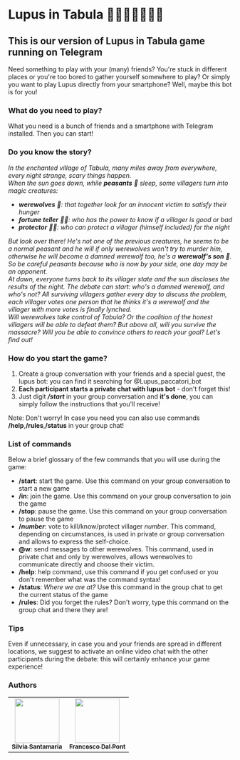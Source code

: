 # Lupus in Tabula 🐺🐾🧙‍♀️👮‍♂️🚜

## This is our version of Lupus in Tabula game running on Telegram

Need something to play with your (many) friends? You're stuck in different places or you're too bored to gather yourself somewhere to play? Or simply you want to play Lupus directly from your smartphone? Well, maybe this bot is for you!

### What do you need to play?

What you need is a bunch of friends and a smartphone with Telegram installed. Then you can start!

### Do you know the story?

_In the enchanted village of Tabula, many miles away from everywhere, every night strange, scary things happen.  
When the sun goes down, while **peasants** 🚜 sleep, some villagers turn into magic creatures:_
- ***werewolves** 🐺: that together look for an innocent victim to satisfy their hunger*
- ***fortune teller** 🧙‍♀️: who has the power to know if a villager is good or bad*
- ***protector** 👮‍♂️: who can protect a villager (himself included) for the night*

_But look over there! He's not one of the previous creatures, he seems to be a normal peasant and he will if only werewolves won't try to murder him, otherwise he will become a damned werewolf too, he's a **werewolf's son** 🐾. So be careful peasants because who is now by your side, one day may be an opponent.<br>_
_At dawn, everyone turns back to its villager state and the sun discloses the results of the night.  The debate can start: who's a damned werewolf, and who's not? All surviving villagers gather every day to discuss the problem, each villager votes one person that he thinks it's a werewolf and the villager with more votes is finally lynched. <br> Will werewolves take control of Tabula? Or the coalition of the honest villagers will be able to defeat them? But above all, will you survive the massacre? Will you be able to convince others to reach your goal? Let's find out!_

### How do you start the game?

1. Create a group conversation with your friends and a special guest, the lupus bot: you can find it searching for @Lupus_paccatori_bot
2. **Each participant starts a private chat with lupus bot** - don't forget this!
3. Just digit **_/start_** in your group conversation and **it's done**, you can simply follow the instructions that you'll receive!

Note: Don't worry! In case you need you can also use commands **/help**,**/rules**,**/status** in your group chat!

### List of commands
Below a brief glossary of the few commands that you will use during the game:
* **/start**: start the game. Use this command on your group conversation to start a new game
* **/in**: join the game. Use this command on your group conversation to join the game
* **/stop**: pause the game. Use this command on your group conversation to pause the game
* **/_number_**: vote to kill/know/protect villager _number_. This command, depending on circumstances, is used in private or group conversation and allows to express the self-choice.
* **@w**: send messages to other werewolves. This command, used in private chat and only by werewolves, allows werewolves to communicate directly and choose their victim.
* **/help**: help command, use this command if you get confused or you don't remember what was the command syntax!
* **/status**: *Where we are at?* Use this command in the group chat to get the current status of the game
* **/rules**: Did you forget the rules? Don't worry, type this command on the group chat and there they are! 

### Tips
Even if unnecessary, in case you and your friends are spread in different locations, we suggest to activate an online video chat with the other participants during the debate: this will certainly enhance your game experience!

### Authors
<table>
  <tr>
    <td align="center"><a href="https://github.com/silviasantamaria"><img src="https://avatars3.githubusercontent.com/u/29761107?v=4" width="100px;" alt=""/><br /><sub><b>Silvia Santamaria</b>
    <td align="center"><a href="https://github.com/frenk94"><img src="https://avatars0.githubusercontent.com/u/54543458?v=4" width="100px;" alt=""/><br /><sub><b>Francesco Dal Pont</b>
